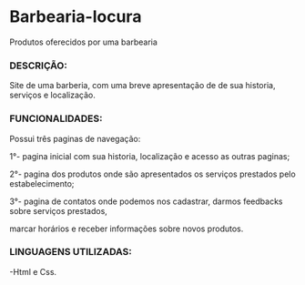 # Barbearia-locura

Produtos oferecidos por uma barbearia

<h3>DESCRIÇÃO:</h3>
  Site de uma barberia, com uma breve apresentação de de sua historia, serviços e localização.
  
<h3>FUNCIONALIDADES:</h3>
  <p>Possui três paginas de navegação:</p>
   <p>1°- pagina inicial com sua historia, localização e acesso as outras paginas;</p>
   <p>2°- pagina dos produtos onde são apresentados os serviços prestados pelo estabelecimento;</p>
    <p>3°- pagina de contatos onde podemos nos cadastrar, darmos feedbacks sobre serviços prestados,</p>
        <p>marcar horários e receber informações sobre novos produtos.</p>
        
<h3>LINGUAGENS UTILIZADAS:</h3>
  -Html e Css.
  
